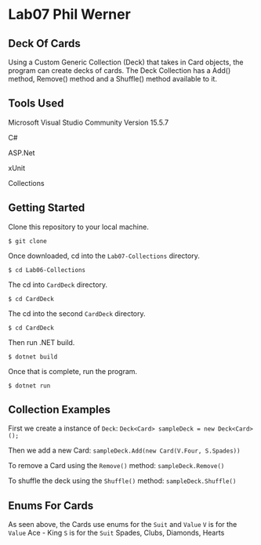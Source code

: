 # Lab07 Phil Werner

## Deck Of Cards
Using a Custom Generic Collection (Deck) that takes in Card objects, the program
can create decks of cards. The Deck Collection has a Add() method, Remove() method
and a Shuffle() method available to it. 

## Tools Used
Microsoft Visual Studio Community Version 15.5.7

C#

ASP.Net

xUnit

Collections

## Getting Started

Clone this repository to your local machine.
```
$ git clone 
```
Once downloaded, cd into the ```Lab07-Collections``` directory.
```
$ cd Lab06-Collections
```
The cd into ```CardDeck``` directory.
```
$ cd CardDeck
```
The cd into the second ```CardDeck``` directory.
```
$ cd CardDeck
```
Then run .NET build.
```
$ dotnet build
```
Once that is complete, run the program.
```
$ dotnet run
```
## Collection Examples
First we create a instance of ```Deck```:
```Deck<Card> sampleDeck = new Deck<Card>();```

Then we add a new Card:
```sampleDeck.Add(new Card(V.Four, S.Spades))```

To remove a Card using the ```Remove()``` method:
```sampleDeck.Remove()```

To shuffle the deck using the ```Shuffle()``` method:
```sampleDeck.Shuffle()```

## Enums For Cards
As seen above, the Cards use enums for the ```Suit``` and ```Value```
```V``` is for the ```Value``` Ace - King
```S``` is for the ```Suit``` Spades, Clubs, Diamonds, Hearts

